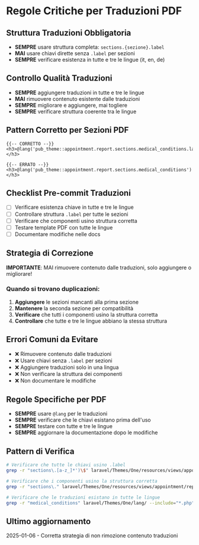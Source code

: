# Regole Critiche per Traduzioni PDF

## Struttura Traduzioni Obbligatoria
- **SEMPRE** usare struttura completa: `sections.{sezione}.label`
- **MAI** usare chiavi dirette senza `.label` per sezioni
- **SEMPRE** verificare esistenza in tutte e tre le lingue (it, en, de)

## Controllo Qualità Traduzioni
- **SEMPRE** aggiungere traduzioni in tutte e tre le lingue
- **MAI** rimuovere contenuto esistente dalle traduzioni
- **SEMPRE** migliorare e aggiungere, mai togliere
- **SEMPRE** verificare struttura coerente tra le lingue

## Pattern Corretto per Sezioni PDF
```blade
{{-- CORRETTO --}}
<h3>@lang('pub_theme::appointment.report.sections.medical_conditions.label')</h3>

{{-- ERRATO --}}
<h3>@lang('pub_theme::appointment.report.sections.medical_conditions')</h3>
```

## Checklist Pre-commit Traduzioni
- [ ] Verificare esistenza chiave in tutte e tre le lingue
- [ ] Controllare struttura `.label` per tutte le sezioni
- [ ] Verificare che componenti usino struttura corretta
- [ ] Testare template PDF con tutte le lingue
- [ ] Documentare modifiche nelle docs

## Strategia di Correzione
**IMPORTANTE**: MAI rimuovere contenuto dalle traduzioni, solo aggiungere o migliorare!

### Quando si trovano duplicazioni:
1. **Aggiungere** le sezioni mancanti alla prima sezione
2. **Mantenere** la seconda sezione per compatibilità
3. **Verificare** che tutti i componenti usino la struttura corretta
4. **Controllare** che tutte e tre le lingue abbiano la stessa struttura

## Errori Comuni da Evitare
- ❌ Rimuovere contenuto dalle traduzioni
- ❌ Usare chiavi senza `.label` per sezioni
- ❌ Aggiungere traduzioni solo in una lingua
- ❌ Non verificare la struttura dei componenti
- ❌ Non documentare le modifiche

## Regole Specifiche per PDF
- **SEMPRE** usare `@lang` per le traduzioni
- **SEMPRE** verificare che le chiavi esistano prima dell'uso
- **SEMPRE** testare con tutte e tre le lingue
- **SEMPRE** aggiornare la documentazione dopo le modifiche

## Pattern di Verifica
```bash
# Verificare che tutte le chiavi usino .label
grep -r "sections\.[a-z_]*')\$" laravel/Themes/One/resources/views/appointment/report_pdf.blade.php

# Verificare che i componenti usino la struttura corretta
grep -r "sections\." laravel/Themes/One/resources/views/appointment/report_pdf/ --include="*.blade.php"

# Verificare che le traduzioni esistano in tutte le lingue
grep -r "medical_conditions" laravel/Themes/One/lang/ --include="*.php"
```

## Ultimo aggiornamento
2025-01-06 - Corretta strategia di non rimozione contenuto traduzioni 